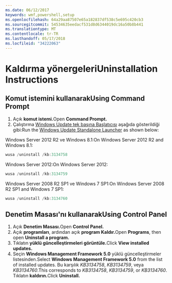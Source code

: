 ```yaml
---
ms.date: 06/12/2017
keywords: wmf,powershell,setup
ms.openlocfilehash: 64a29aa87507e65a182837df538c5e695c420cb3
ms.sourcegitcommit: 54534635eedacf531d8d6344019dc16a50b8b441
ms.translationtype: MT
ms.contentlocale: tr-TR
ms.lasthandoff: 05/17/2018
ms.locfileid: "34222063"
---
```

# <a name="uninstallation-instructions"></a><span data-ttu-id="1e6e7-102">Kaldırma yönergeleri</span><span class="sxs-lookup"><span data-stu-id="1e6e7-102">Uninstallation Instructions</span></span>

## <a name="using-command-prompt"></a><span data-ttu-id="1e6e7-103">Komut istemini kullanarak</span><span class="sxs-lookup"><span data-stu-id="1e6e7-103">Using Command Prompt</span></span>
1.  <span data-ttu-id="1e6e7-104">Açık **komut istemi.**</span><span class="sxs-lookup"><span data-stu-id="1e6e7-104">Open **Command Prompt.**</span></span>
2.  <span data-ttu-id="1e6e7-105">Çalıştırma [Windows Update tek başına Başlatıcısı](https://support.microsoft.com/en-us/kb/934307) aşağıda gösterildiği gibi:</span><span class="sxs-lookup"><span data-stu-id="1e6e7-105">Run the [Windows Update Standalone Launcher](https://support.microsoft.com/en-us/kb/934307) as shown below:</span></span>

<span data-ttu-id="1e6e7-106">Windows Server 2012 R2 ve Windows 8.1:</span><span class="sxs-lookup"><span data-stu-id="1e6e7-106">On Windows Server 2012 R2 and Windows 8.1:</span></span>
```powershell
wusa /uninstall /kb:3134758
```
<span data-ttu-id="1e6e7-107">Windows Server 2012:</span><span class="sxs-lookup"><span data-stu-id="1e6e7-107">On Windows Server 2012:</span></span>
```powershell
wusa /uninstall /kb:3134759
```
<span data-ttu-id="1e6e7-108">Windows Server 2008 R2 SP1 ve Windows 7 SP1:</span><span class="sxs-lookup"><span data-stu-id="1e6e7-108">On Windows Server 2008 R2 SP1 and Windows 7 SP1:</span></span>
```powershell
wusa /uninstall /kb:3134760
```

## <a name="using-control-panel"></a><span data-ttu-id="1e6e7-109">Denetim Masası'nı kullanarak</span><span class="sxs-lookup"><span data-stu-id="1e6e7-109">Using Control Panel</span></span>
1.  <span data-ttu-id="1e6e7-110">Açık **Denetim Masası.**</span><span class="sxs-lookup"><span data-stu-id="1e6e7-110">Open **Control Panel.**</span></span>
2.  <span data-ttu-id="1e6e7-111">Açık **programları**, ardından açık **program Kaldır.**</span><span class="sxs-lookup"><span data-stu-id="1e6e7-111">Open **Programs**, then open **Uninstall a program.**</span></span>
3.  <span data-ttu-id="1e6e7-112">Tıklatın **yüklü güncelleştirmeleri görüntüle.**</span><span class="sxs-lookup"><span data-stu-id="1e6e7-112">Click **View installed updates.**</span></span>
4.  <span data-ttu-id="1e6e7-113">Seçin **Windows Management Framework 5.0** yüklü güncelleştirmeler listesinden.</span><span class="sxs-lookup"><span data-stu-id="1e6e7-113">Select **Windows Management Framework 5.0** from the list of installed updates.</span></span> <span data-ttu-id="1e6e7-114">Bu karşılık *KB3134758*, *KB3134759*, veya *KB3134760*.</span><span class="sxs-lookup"><span data-stu-id="1e6e7-114">This corresponds to *KB3134758*, *KB3134759*, or *KB3134760*.</span></span> <span data-ttu-id="1e6e7-115">Tıklatın **kaldırın.**</span><span class="sxs-lookup"><span data-stu-id="1e6e7-115">Click **Uninstall.**</span></span>
